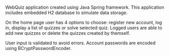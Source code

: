 WebQuiz application created using Java Spring framework. This application includes embedded H2 database to simulate data storage.

On the home page user has 4 options to choose: register new account, log in, display a list of quizzes or solve selected quiz. Logged users are able to add new quizzes or delete the quizzes created by themself.

User input is validated to avoid errors. Account passwords are encoded using BCryptPasswordEncoder.
